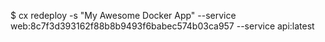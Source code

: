<!-- post: redeploy_examples -->


$ cx redeploy -s "My Awesome Docker App" --service web:8c7f3d393162f88b8b9493f6babec574b03ca957 --service api:latest
